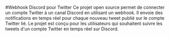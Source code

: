#Webhook Discord pour Twitter
Ce projet open source permet de connecter un compte Twitter à un canal Discord en utilisant un webhook. Il envoie des notifications en temps réel pour chaque nouveau tweet publié sur le compte Twitter lié. Le projet est conçu pour les utilisateurs qui souhaitent suivre les tweets d'un compte Twitter en temps réel sur Discord.
